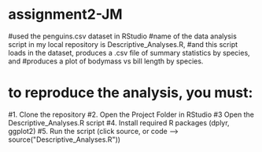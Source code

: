 # assignment2-JM

#used the penguins.csv dataset in RStudio
#name of the data analysis script in my local repository is Descriptive_Analyses.R,
#and this script loads in the dataset, produces a .csv file of summary statistics by species, and 
#produces a plot of bodymass vs bill length by species.

# to reproduce the analysis, you must: 
#1. Clone the repository
#2. Open the Project Folder in RStudio
#3 Open the Descriptive_Analyses.R script
#4. Install required R packages (dplyr, ggplot2)
#5. Run the script (click source, or code --> source("Descriptive_Analyses.R"))